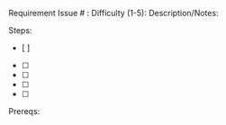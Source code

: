 Requirement Issue # :
Difficulty (1-5):
Description/Notes:

Steps:
- [ ]
- [ ]
- [ ]
- [ ]
- [ ]

Prereqs:
